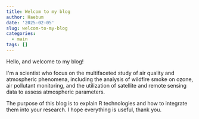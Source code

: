 ```yaml
---
title: Welcom to my blog
author: Haebum
date: '2025-02-05'
slug: welcom-to-my-blog
categories:
  - main
tags: []
---
```


Hello, and welcome to my blog! 

I'm a scientist who focus on the multifaceted study of air quality and atmospheric phenomena, including the analysis of wildfire smoke on ozone, air pollutant monitoring, and the utilization of satellite and remote sensing data to assess atmospheric parameters.


The purpose of this blog is to explain R technologies and how to integrate them into your research. I hope everything is useful, thank you.

